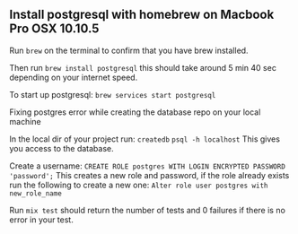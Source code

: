 
Install postgresql with homebrew on Macbook Pro OSX 10.10.5
-----------------------------------------------------------

Run `brew` on the terminal to confirm that you have brew installed.

Then run `brew install postgresql` this should take around 5 min 40 sec depending on your internet speed.

To start up postgresql: `brew services start postgresql`

Fixing postgres error while creating the database repo on your local machine 

In the local dir of your project run:
`createdb`
`psql -h localhost`
This gives you access to the database.

Create a username:
`CREATE ROLE postgres WITH LOGIN ENCRYPTED PASSWORD 'password';`
This creates a new role and password, if the role already exists run the following to create a new one:
`Alter role user postgres with new_role_name`

Run `mix test` should return the number of tests and 0 failures if there is no error in your test.

